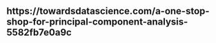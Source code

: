 <h2> <b> https://towardsdatascience.com/a-one-stop-shop-for-principal-component-analysis-5582fb7e0a9c </h2> 
